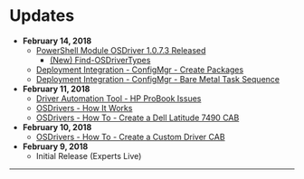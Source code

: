 # Updates

* **February 14, 2018**
  * [PowerShell Module OSDriver 1.0.7.3 Released](https://www.powershellgallery.com/packages/OSDriver/1.0.7.3)
    * [\(New\) Find-OSDriverTypes](https://www.osdeploy.com/psmodule/osdriver/find-osdrivertypes.html)
  * [Deployment Integration - ConfigMgr - Create Packages](https://www.osdeploy.com/osdrivers/deployment-integration/configmgr/create-packages.html)
  * [Deployment Integration - ConfigMgr - Bare Metal Task Sequence](https://www.osdeploy.com/osdrivers/deployment-integration/configmgr/bare-metal-task-sequence.html)
* **February 11, 2018**
  * [Driver Automation Tool - HP ProBook Issues](https://www.osdeploy.com/drivers/download-automation/scconfigmgr/hp-probook-issues.html)
  * [OSDrivers - How It Works](https://www.osdeploy.com/osdrivers/how-it-works.html)
  * [OSDrivers - How To - Create a Dell Latitude 7490 CAB](https://www.osdeploy.com/osdrivers/how-to/create-a-dell-latitude-7490-cab.html)
* **February 10, 2018**
  * [OSDrivers - How To - Create a Custom Driver CAB](#)
* **February 9, 2018**
  * Initial Release \(Experts Live\)

---



